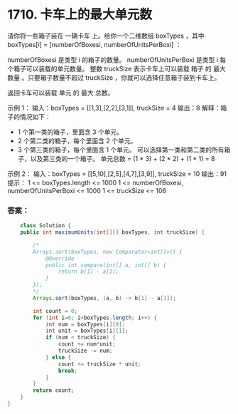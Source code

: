 # 1710. 卡车上的最大单元数  

请你将一些箱子装在 一辆卡车 上。给你一个二维数组 boxTypes ，其中 boxTypes[i] = [numberOfBoxesi, numberOfUnitsPerBoxi] ：

numberOfBoxesi 是类型 i 的箱子的数量。
numberOfUnitsPerBoxi 是类型 i 每个箱子可以装载的单元数量。
整数 truckSize 表示卡车上可以装载 箱子 的 最大数量 。只要箱子数量不超过 truckSize ，你就可以选择任意箱子装到卡车上。

返回卡车可以装载 单元 的 最大 总数。

示例 1：
输入：boxTypes = [[1,3],[2,2],[3,1]], truckSize = 4
输出：8
解释：箱子的情况如下：
- 1 个第一类的箱子，里面含 3 个单元。
- 2 个第二类的箱子，每个里面含 2 个单元。
- 3 个第三类的箱子，每个里面含 1 个单元。
可以选择第一类和第二类的所有箱子，以及第三类的一个箱子。
单元总数 = (1 * 3) + (2 * 2) + (1 * 1) = 8

示例 2：
输入：boxTypes = [[5,10],[2,5],[4,7],[3,9]], truckSize = 10
输出：91
 
提示：
1 <= boxTypes.length <= 1000
1 <= numberOfBoxesi, numberOfUnitsPerBoxi <= 1000
1 <= truckSize <= 106


### 答案：
```java
    class Solution {
    public int maximumUnits(int[][] boxTypes, int truckSize) {

        /*
        Arrays.sort(boxTypes, new Comparator<int[]>() {
            @Override
            public int compare(int[] a, int[] b) {
                return b[1] - a[1];
            }
        });
        */
        Arrays.sort(boxTypes, (a, b) -> b[1] - a[1]);

        int count = 0;
        for (int i=0; i<boxTypes.length; i++) {
            int num = boxTypes[i][0];
            int unit = boxTypes[i][1];
            if (num < truckSize) {
                count += num*unit;
                truckSize -= num;
            } else {
                count += truckSize * unit;
                break;
            }
        }
        return count;
    }
}
```
